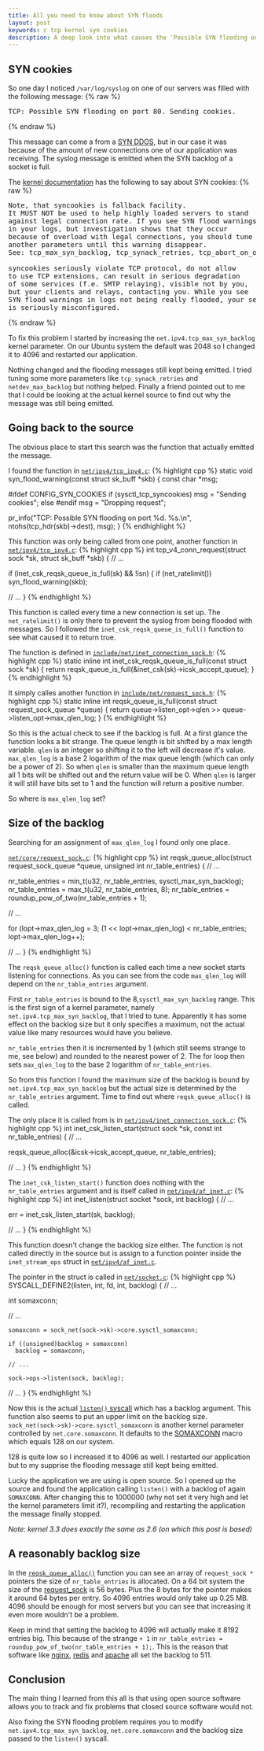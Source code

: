 ```yaml
---
title: All you need to know about SYN floods
layout: post
keywords: c tcp kernel syn cookies
description: A deep look into what causes the 'Possible SYN flooding on port ...' message.
---
```


SYN cookies
-----------

So one day I noticed `/var/log/syslog` on one of our servers was filled with the following message:
{% raw %}
<pre>
TCP: Possible SYN flooding on port 80. Sending cookies.
</pre>
{% endraw %}

This message can come a from a [SYN DDOS](http://en.wikipedia.org/wiki/SYN_flood), but in our case it was because of the amount of new connections one of our application was receiving.
The syslog message is emitted when the SYN backlog of a socket is full.

The [kernel documentation](https://github.com/torvalds/linux/blob/v2.6.38/Documentation/networking/ip-sysctl.txt#L422) has the following to say about SYN cookies:
{% raw %}
<pre>
Note, that syncookies is fallback facility.
It MUST NOT be used to help highly loaded servers to stand
against legal connection rate. If you see SYN flood warnings
in your logs, but investigation shows that they occur
because of overload with legal connections, you should tune
another parameters until this warning disappear.
See: tcp_max_syn_backlog, tcp_synack_retries, tcp_abort_on_overflow.

syncookies seriously violate TCP protocol, do not allow
to use TCP extensions, can result in serious degradation
of some services (f.e. SMTP relaying), visible not by you,
but your clients and relays, contacting you. While you see
SYN flood warnings in logs not being really flooded, your server
is seriously misconfigured.
</pre>
{% endraw %}

To fix this problem I started by increasing the `net.ipv4.tcp_max_syn_backlog` kernel parameter. On our Ubuntu system the default was 2048 so I changed it to 4096 and restarted our application.

Nothing changed and the flooding messages still kept being emitted.
I tried tuning some more parameters like `tcp_synack_retries` and `netdev_max_backlog` but nothing helped.
Finally a friend pointed out to me that I could be looking at the actual kernel source to find out why the message was still being emitted.

Going back to the source
------------------------

The obvious place to start this search was the function that actually emitted the message.

I found the function in [`net/ipv4/tcp_ipv4.c`](https://github.com/torvalds/linux/blob/v2.6.38/net/ipv4/tcp_ipv4.c#L799):
{% highlight cpp %}
static void syn_flood_warning(const struct sk_buff *skb)
{
  const char *msg;

#ifdef CONFIG_SYN_COOKIES
  if (sysctl_tcp_syncookies)
    msg = "Sending cookies";
  else
#endif
    msg = "Dropping request";

  pr_info("TCP: Possible SYN flooding on port %d. %s.\n",
        ntohs(tcp_hdr(skb)->dest), msg);
}
{% endhighlight %}

This function was only being called from one point, another function in [`net/ipv4/tcp_ipv4.c`](https://github.com/torvalds/linux/blob/v2.6.38/net/ipv4/tcp_ipv4.c#L1213):
{% highlight cpp %}
int tcp_v4_conn_request(struct sock *sk, struct sk_buff *skb)
{
  // ...

  if (inet_csk_reqsk_queue_is_full(sk) && !isn) {
    if (net_ratelimit())
      syn_flood_warning(skb);

  // ...
}
{% endhighlight %}

This function is called every time a new connection is set up.
The `net_ratelimit()` is only there to prevent the syslog from being flooded with messages.
So I followed the `inet_csk_reqsk_queue_is_full()` function to see what caused it to return true.

The function is defined in [`include/net/inet_connection_sock.h`](https://github.com/torvalds/linux/blob/v2.6.38/include/net/inet_connection_sock.h#L289):
{% highlight cpp %}
static inline int inet_csk_reqsk_queue_is_full(const struct sock *sk)
{
  return reqsk_queue_is_full(&inet_csk(sk)->icsk_accept_queue);
}
{% endhighlight %}

It simply calles another function in [`include/net/request_sock.h`](https://github.com/torvalds/linux/blob/v2.6.38/include/net/request_sock.h#L236):
{% highlight cpp %}
static inline int reqsk_queue_is_full(const struct request_sock_queue *queue)
{
  return queue->listen_opt->qlen >> queue->listen_opt->max_qlen_log;
}
{% endhighlight %}

So this is the actual check to see if the backlog is full.
At a first glance the function looks a bit strange.
The queue length is bit shifted by a max length variable.
`qlen` is an integer so shifting it to the left will decrease it's value.
`max_qlen_log` is a base 2 logarithm of the max queue length (which can only be a power of 2).
So when `qlen` is smaller than the maximum queue length all 1 bits will be shifted out and the return value will be 0. When `qlen` is larger it will still have bits set to 1 and the function will return a positive number.

So where is `max_qlen_log` set?

Size of the backlog
-------------------

Searching for an assignment of `max_qlen_log` I found only one place.

[`net/core/request_sock.c`](https://github.com/torvalds/linux/blob/v2.6.38/net/core/request_sock.c#L38):
{% highlight cpp %}
int reqsk_queue_alloc(struct request_sock_queue *queue,
                      unsigned int nr_table_entries)
{
  // ...

  nr_table_entries = min_t(u32, nr_table_entries, sysctl_max_syn_backlog);
  nr_table_entries = max_t(u32, nr_table_entries, 8);
  nr_table_entries = roundup_pow_of_two(nr_table_entries + 1);

  // ...

  for (lopt->max_qlen_log = 3;
       (1 << lopt->max_qlen_log) < nr_table_entries;
       lopt->max_qlen_log++);

  // ...
}
{% endhighlight %}

The `reqsk_queue_alloc()` function is called each time a new socket starts listening for connections.
As you can see from the code `max_qlen_log` will depend on the `nr_table_entries` argument.

First `nr_table_entries` is bound to the 8,`sysctl_max_syn_backlog` range.
This is the first sign of a kernel parameter, namely `net.ipv4.tcp_max_syn_backlog`, that I tried to tune.
Apparently it has some effect on the backlog size but it only specifies a maximum, not the actual value like many resources would have you believe.

`nr_table_entries` then it is incremented by 1 (which still seems strange to me, see below) and rounded to the nearest power of 2.
The for loop then sets `max_qlen_log` to the base 2 logarithm of `nr_table_entries`.

So from this function I found the maximum size of the backlog is bound by `net.ipv4.tcp_max_syn_backlog` but the actual size is determined by the `nr_table_entries` argument.
Time to find out where `reqsk_queue_alloc()` is called.

The only place it is called from is in [`net/ipv4/inet_connection_sock.c`](https://github.com/torvalds/linux/blob/v2.6.38/net/ipv4/inet_connection_sock.c#L621):
{% highlight cpp %}
int inet_csk_listen_start(struct sock *sk, const int nr_table_entries)
{
  // ...

  reqsk_queue_alloc(&icsk->icsk_accept_queue, nr_table_entries);

  // ...
}
{% endhighlight %}

The `inet_csk_listen_start()` function does nothing with the `nr_table_entries` argument and is itself called in [`net/ipv4/af_inet.c`](https://github.com/torvalds/linux/blob/v2.6.38/net/ipv4/af_inet.c#L192):
{% highlight cpp %}
int inet_listen(struct socket *sock, int backlog)
{
  // ...

  err = inet_csk_listen_start(sk, backlog);

  // ...
}
{% endhighlight %}

This function doesn't change the backlog size either. The function is not called directly in the source but is assign to a function pointer inside the `inet_stream_ops` struct in [`net/ipv4/af_inet.c`](https://github.com/torvalds/linux/blob/v2.6.38/net/ipv4/af_inet.c#L907).

The pointer in the struct is called in [`net/socket.c`](https://github.com/torvalds/linux/blob/v2.6.38/net/socket.c#L1440):
{% highlight cpp %}
SYSCALL_DEFINE2(listen, int, fd, int, backlog)
{
  // ...

  int somaxconn;

  // ...

    somaxconn = sock_net(sock->sk)->core.sysctl_somaxconn;

    if ((unsigned)backlog > somaxconn)
      backlog = somaxconn;

    // ...

    sock->ops->listen(sock, backlog);

  // ...
}
{% endhighlight %}

Now this is the actual [`listen()` syscall](http://linux.die.net/man/2/listen) which has a backlog argument.
This function also seems to put an upper limit on the backlog size. `sock_net(sock->sk)->core.sysctl_somaxconn` is another kernel parameter controlled by `net.core.somaxconn`. It defaults to the [SOMAXCONN](https://github.com/torvalds/linux/blob/v2.6.38/include/linux/socket.h#L240) macro which equals 128 on our system.

128 is quite low so I increased it to 4096 as well. I restarted our application but to my supprise the flooding message still kept being emitted.

Lucky the application we are using is open source. So I opened up the source and found the application calling `listen()` with a backlog of again `SOMAXCONN`. After changing this to 1000000 (why not set it very high and let the kernel parameters limit it?), recompiling and restarting the application the message finally stopped.

*Note: kernel 3.3 does exactly the same as 2.6 (on which this post is based)*

A reasonably backlog size
-------------------------

In the [`reqsk_queue_alloc()`](https://github.com/torvalds/linux/blob/v2.6.38/net/core/request_sock.c#L38) function you can see an array of `request_sock *` pointers the size of `nr_table_entries` is allocated.
On a 64 bit system the size of the [request_sock](https://github.com/torvalds/linux/blob/v2.6.38/include/net/request_sock.h#L54) is 56 bytes. Plus the 8 bytes for the pointer makes it around 64 bytes per entry. So 4096 entries would only take up 0.25 MB. 4096 should be enough for most servers but you can see that increasing it even more wouldn't be a problem.

Keep in mind that setting the backlog to 4096 will actually make it 8192 entries big.
This because of the strange `+ 1` in `nr_table_entries = roundup_pow_of_two(nr_table_entries + 1);`.
This is the reason that software like [nginx](https://github.com/git-mirror/nginx/blob/master/src/os/unix/ngx_linux_config.h#L97), [redis](https://github.com/antirez/redis/blob/unstable/src/anet.c#L265) and [apache](http://httpd.apache.org/docs/2.0/mod/mpm_common.html#listenbacklog) all set the backlog to 511.

Conclusion
----------

The main thing I learned from this all is that using open source software allows you to track and fix problems that closed source software would not.

Also fixing the SYN flooding problem requires you to modify `net.ipv4.tcp_max_syn_backlog`, `net.core.somaxconn` and the backlog size passed to the `listen()` syscall.

